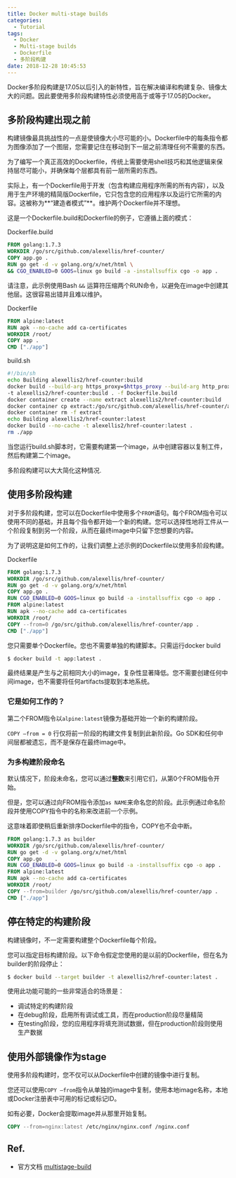 ```yaml
---
title: Docker multi-stage builds
categories:
  - Tutorial
tags:
  - Docker
  - Multi-stage builds
  - Dockerfile
  - 多阶段构建
date: 2018-12-28 10:45:53
---
```


Docker多阶段构建是17.05以后引入的新特性，旨在解决编译和构建复杂、镜像太大的问题。因此要使用多阶段构建特性必须使用高于或等于17.05的Docker。

<!-- more -->

## 多阶段构建出现之前

构建镜像最具挑战性的一点是使镜像大小尽可能的小。Dockerfile中的每条指令都为图像添加了一个图层，您需要记住在移动到下一层之前清理任何不需要的东西。

为了编写一个真正高效的Dockerfile，传统上需要使用shell技巧和其他逻辑来保持层尽可能小，并确保每个层都具有前一层所需的东西。

实际上，有一个Dockerfile用于开发（包含构建应用程序所需的所有内容），以及用于生产环境的精简版Dockerfile，它只包含您的应用程序以及运行它所需的内容。这被称为**“建造者模式”**。维护两个Dockerfile并不理想。

这是一个Dockerfile.build和Dockerfile的例子，它遵循上面的模式：

Dockerfile.build

```dockerfile
FROM golang:1.7.3
WORKDIR /go/src/github.com/alexellis/href-counter/
COPY app.go .
RUN go get -d -v golang.org/x/net/html \
&& CGO_ENABLED=0 GOOS=linux go build -a -installsuffix cgo -o app .
```

请注意，此示例使用Bash `&&` 运算符压缩两个RUN命令，以避免在image中创建其他层。这很容易出错并且难以维护。

Dockerfile

```dockerfile
FROM alpine:latest  
RUN apk --no-cache add ca-certificates
WORKDIR /root/
COPY app .
CMD ["./app"]
```

build.sh

```bash
#!/bin/sh
echo Building alexellis2/href-counter:build
docker build --build-arg https_proxy=$https_proxy --build-arg http_proxy=$http_proxy \
-t alexellis2/href-counter:build . -f Dockerfile.build
docker container create --name extract alexellis2/href-counter:build  
docker container cp extract:/go/src/github.com/alexellis/href-counter/app ./app  
docker container rm -f extract
echo Building alexellis2/href-counter:latest
docker build --no-cache -t alexellis2/href-counter:latest .
rm ./app
```

当您运行build.sh脚本时，它需要构建第一个image，从中创建容器以复制工件，然后构建第二个image。

多阶段构建可以大大简化这种情况.

## 使用多阶段构建

对于多阶段构建，您可以在Dockerfile中使用多个`FROM`语句。每个FROM指令可以使用不同的基础，并且每个指令都开始一个新的构建。您可以选择性地将工件从一个阶段复制到另一个阶段，从而在最终image中只留下您想要的内容。 

为了说明这是如何工作的，让我们调整上述示例的Dockerfile以使用多阶段构建。

Dockerfile

```dockerfile
FROM golang:1.7.3
WORKDIR /go/src/github.com/alexellis/href-counter/
RUN go get -d -v golang.org/x/net/html  
COPY app.go .
RUN CGO_ENABLED=0 GOOS=linux go build -a -installsuffix cgo -o app .
FROM alpine:latest  
RUN apk --no-cache add ca-certificates
WORKDIR /root/
COPY --from=0 /go/src/github.com/alexellis/href-counter/app .
CMD ["./app"]  
```

您只需要单个Dockerfile。您也不需要单独的构建脚本。只需运行docker build

```bash
$ docker build -t app:latest .
```

最终结果是产生与之前相同大小的image，复杂性显著降低。您不需要创建任何中间image，也不需要将任何artifacts提取到本地系统。

### 它是如何工作的？

第二个FROM指令以`alpine:latest`镜像为基础开始一个新的构建阶段。

`COPY –from = 0` 行仅将前一阶段的构建文件复制到此新阶段。Go SDK和任何中间层都被遗忘，而不是保存在最终image中。

### 为多构建阶段命名

默认情况下，阶段未命名，您可以通过**整数**来引用它们，从第0个FROM指令开始。 

但是，您可以通过向FROM指令添加`as NAME`来命名您的阶段。此示例通过命名阶段并使用COPY指令中的名称来改进前一个示例。

这意味着即使稍后重新排序Dockerfile中的指令，COPY也不会中断。

```dockerfile
FROM golang:1.7.3 as builder
WORKDIR /go/src/github.com/alexellis/href-counter/
RUN go get -d -v golang.org/x/net/html  
COPY app.go    .
RUN CGO_ENABLED=0 GOOS=linux go build -a -installsuffix cgo -o app .
FROM alpine:latest  
RUN apk --no-cache add ca-certificates
WORKDIR /root/
COPY --from=builder /go/src/github.com/alexellis/href-counter/app .
CMD ["./app"]
```

## 停在特定的构建阶段

构建镜像时，不一定需要构建整个Dockerfile每个阶段。

您可以指定目标构建阶段。以下命令假定您使用的是以前的Dockerfile，但在名为builder的阶段停止：

```bash
$ docker build --target builder -t alexellis2/href-counter:latest .
```

使用此功能可能的一些非常适合的场景是：

- 调试特定的构建阶段
- 在debug阶段，启用所有调试或工具，而在production阶段尽量精简
- 在testing阶段，您的应用程序将填充测试数据，但在production阶段则使用生产数据

## 使用外部镜像作为stage

使用多阶段构建时，您不仅可以从Dockerfile中创建的镜像中进行复制。

您还可以使用`COPY –from`指令从单独的image中复制，使用本地image名称，本地或Docker注册表中可用的标记或标记ID。

如有必要，Docker会提取image并从那里开始复制。

```dockerfile
COPY --from=nginx:latest /etc/nginx/nginx.conf /nginx.conf
```

## Ref.

- 官方文档 [multistage-build](https://docs.docker.com/develop/develop-images/multistage-build/)
